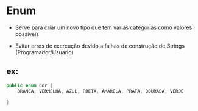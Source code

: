 # Enum 

* Serve para criar um novo tipo que tem varias categorias como valores possiveis

* Evitar erros de exercução devido a falhas de construção de Strings (Programador/Usuario)

## ex: 

``` java
public enum Cor {
    BRANCA, VERMELHA, AZUL, PRETA, AMARELA, PRATA, DOURADA, VERDE

}

```
